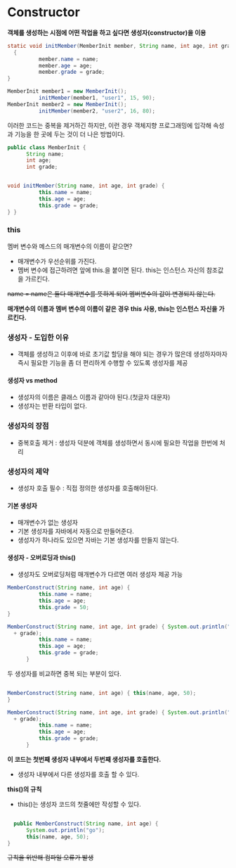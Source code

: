 # Constructor

**객체를 생성하는 시점에 어떤 작업을 하고 싶다면 생성자(constructor)을 이용**

~~~java
static void initMember(MemberInit member, String name, int age, int grade)
  {
          member.name = name;
          member.age = age;
          member.grade = grade;
}

MemberInit member1 = new MemberInit();
          initMember(member1, "user1", 15, 90);
MemberInit member2 = new MemberInit();
          initMember(member2, "user2", 16, 80);
~~~
이러한 코드는 중복을 제거하긴 하지만, 이런 경우 객체지향 프로그래밍에 입각해 속성과 기능을 한 곳에 두는 것이 더 나은 방법이다.

~~~java
public class MemberInit {
      String name;
      int age;
      int grade;


void initMember(String name, int age, int grade) {
          this.name = name;
          this.age = age;
          this.grade = grade;
} }
~~~

### this

멤버 변수와 메스드의 매개변수의 이름이 같으면?

* 매개변수가 우선순위를 가진다.
* 멤버 변수에 접근하려면 앞에 this.을 붙이면 된다. this는 인스턴스 자신의 참조값을 가르킨다.

~~name = name은 둘다 매개변수를 뜻하게 되어 멤버변수의 값이 변경되지 않는다.~~

**매개변수의 이름과 멤버 변수의 이름이 같은 경우 this 사용, this는 인스턴스 자신을 가르킨다.**


### 생성자 - 도입한 이유

* 객체를 생성하고 이후에 바로 초기값 할당을 해야 되는 경우가 많은데 생성하자마자 즉시 필요한 기능을 좀 더 편리하게 수행할 수 있도록 생성자를 제공

#### 생성자 vs method

* 생성자의 이름은 클래스 이름과 같아야 된다.(첫글자 대문자)
* 생성자는 반환 타입이 없다.


### 생성자의 장점

* 중복호출 제거 : 생성자 덕분에 객체를 생성하면서 동시에 필요한 작업을 한번에 처리

### 생성자의 제약

* 생성자 호출 필수 : 직접 정의한 생성자를 호출해야된다.


#### 기본 생성자

* 매개변수가 없는 생성자
* 기본 생성자를 자바에서 자동으로 만들어준다.
* 생성자가 하나라도 있으면 자바는 기본 생성자를 만들지 않는다.


#### 생성자 - 오버로딩과 this()

* 생성자도 오버로딩처럼 매개변수가 다르면 여러 생성자 제공 가능

~~~java
MemberConstruct(String name, int age) {
          this.name = name;
          this.age = age;
          this.grade = 50;
}

MemberConstruct(String name, int age, int grade) { System.out.println("생성자 호출 name=" + name + ",age=" + age + ",grade="
  + grade);
          this.name = name;
          this.age = age;
          this.grade = grade;
      }
~~~
두 생성자를 비교하면 중복 되는 부분이 있다.

~~~java

MemberConstruct(String name, int age) { this(name, age, 50); 
}

MemberConstruct(String name, int age, int grade) { System.out.println("생성자 호출 name=" + name + ",age=" + age + ",grade="
  + grade);
          this.name = name;
          this.age = age;
          this.grade = grade;
      }
~~~

**이 코드는 첫번째 생성자 내부에서 두번째 생성자를 호출한다.**
* 생성자 내부에서 다른 생성자를 호출 할 수 있다.



**this()의 규칙**

* this()는 생성자 코드의 첫줄에만 작성할 수 있다.


~~~java

  public MemberConstruct(String name, int age) {
      System.out.println("go");
      this(name, age, 50);
}
~~~
~~규칙을 위반해 컴파일 오류가 발생~~





